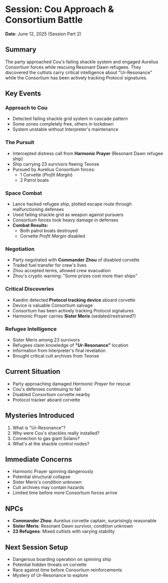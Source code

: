 # Session: Cou Approach & Consortium Battle
**Date**: June 12, 2025 (Session Part 2)

## Summary
The party approached Cou's failing shackle system and engaged Aurelius Consortium forces while rescuing Resonant Dawn refugees. They discovered the cultists carry critical intelligence about "Ur-Resonance" while the Consortium has been actively tracking Protocol signatures.

## Key Events

### Approach to Cou
- Detected failing shackle grid system in cascade pattern
- Some zones completely free, others in lockdown
- System unstable without Interpreter's maintenance

### The Pursuit
- Intercepted distress call from **Harmonic Prayer** (Resonant Dawn refugee ship)
- Ship carrying 23 survivors fleeing Teonxe
- Pursued by Aurelius Consortium forces:
  - 1 Corvette (*Profit Margin*)
  - 2 Patrol boats

### Space Combat
- Lance hacked refugee ship, plotted escape route through malfunctioning defenses
- Used failing shackle grid as weapon against pursuers
- Consortium forces took heavy damage in defenses
- **Combat Results:**
  - Both patrol boats destroyed
  - Corvette *Profit Margin* disabled

### Negotiation
- Party negotiated with **Commander Zhou** of disabled corvette
- Traded fuel transfer for crew's lives
- Zhou accepted terms, allowed crew evacuation
- Zhou's cryptic warning: "Some prizes cost more than ships"

### Critical Discoveries
- Kaedim detected **Protocol tracking device** aboard corvette
- Device is valuable Consortium salvage
- Consortium has been actively tracking Protocol signatures
- Harmonic Prayer carries **Sister Meris** (sedated/restrained?)

### Refugee Intelligence
- Sister Meris among 23 survivors
- Refugees claim knowledge of **"Ur-Resonance"** location
- Information from Interpreter's final revelation
- Brought critical cult archives from Teonxe

## Current Situation
- Party approaching damaged *Harmonic Prayer* for rescue
- Cou's defenses continuing to fail
- Disabled Consortium corvette nearby
- Protocol tracker aboard corvette

## Mysteries Introduced
1. What is "Ur-Resonance"?
2. Why were Cou's shackles really installed?
3. Connection to gas giant Solano?
4. What's at the shackle control nodes?

## Immediate Concerns
- Harmonic Prayer spinning dangerously
- Potential structural collapse
- Sister Meris's condition unknown
- Cult archives may contain hazards
- Limited time before more Consortium forces arrive

## NPCs
- **Commander Zhou**: Aurelius corvette captain, surprisingly reasonable
- **Sister Meris**: Resonant Dawn survivor, condition unknown
- **23 Refugees**: Mixed cultists with varying stability

## Next Session Setup
- Dangerous boarding operation on spinning ship
- Potential hidden threats on corvette
- Race against time before Consortium reinforcements
- Mystery of Ur-Resonance to explore